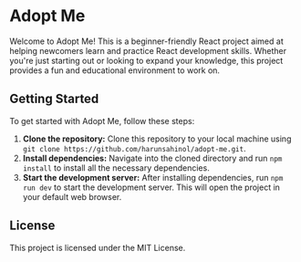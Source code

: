 # Adopt Me

Welcome to Adopt Me! This is a beginner-friendly React project aimed at helping newcomers learn and practice React development skills. Whether you're just starting out or looking to expand your knowledge, this project provides a fun and educational environment to work on.

## Getting Started

To get started with Adopt Me, follow these steps:

1. **Clone the repository:** Clone this repository to your local machine using `git clone https://github.com/harunsahinol/adopt-me.git`.
2. **Install dependencies:** Navigate into the cloned directory and run `npm install` to install all the necessary dependencies.
3. **Start the development server:** After installing dependencies, run `npm run dev` to start the development server. This will open the project in your default web browser.

## License

This project is licensed under the MIT License.

